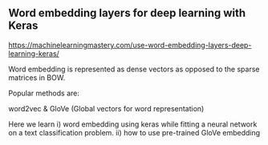 Word embedding layers for deep learning with Keras
--------------------------------------------------

https://machinelearningmastery.com/use-word-embedding-layers-deep-learning-keras/

Word embedding is represented as dense vectors as opposed to the sparse matrices in BOW.

Popular methods are:

word2vec & 
GloVe (Global vectors for word representation)

Here we learn 
i) word embedding using keras while fitting a neural network on a text classification problem.
ii) how to use pre-trained GloVe embedding

